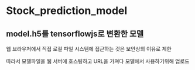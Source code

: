 # Stock_prediction_model

## model.h5를 tensorflowjs로 변환한 모델

웹 브라우저에서 직접 로컬 파일 시스템에 접근하는 것은 보안상의 이유로 제한

따라서 모델파일을 웹 서버에 호스팅하고 URL을 가져다 모델에서 사용하기위해 업로드
